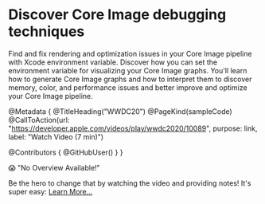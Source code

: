 # Discover Core Image debugging techniques

Find and fix rendering and optimization issues in your Core Image pipeline with Xcode environment variable. Discover how you can set the environment variable for visualizing your Core Image graphs. You'll learn how to generate Core Image graphs and how to interpret them to discover memory, color, and performance issues and better improve and optimize your Core Image pipeline.

@Metadata {
   @TitleHeading("WWDC20")
   @PageKind(sampleCode)
   @CallToAction(url: "https://developer.apple.com/videos/play/wwdc2020/10089", purpose: link, label: "Watch Video (7 min)")

   @Contributors {
      @GitHubUser(<replace this with your GitHub handle>)
   }
}

😱 "No Overview Available!"

Be the hero to change that by watching the video and providing notes! It's super easy:
 [Learn More…](https://wwdcnotes.com/documentation/wwdcnotes/contributing)
